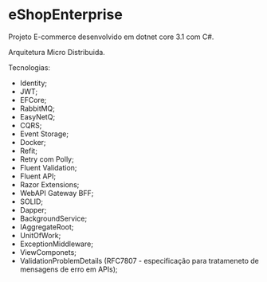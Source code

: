 # eShopEnterprise
Projeto E-commerce desenvolvido em dotnet core 3.1 com C#. 

Arquitetura Micro Distribuida.

Tecnologias:
- Identity;
- JWT;
- EFCore;
- RabbitMQ;
- EasyNetQ;
- CQRS;
- Event Storage;
- Docker;
- Refit; 
- Retry com Polly;
- Fluent Validation;
- Fluent API;
- Razor Extensions;
- WebAPI Gateway BFF;
- SOLID;
- Dapper;
- BackgroundService;
- IAggregateRoot;
- UnitOfWork;
- ExceptionMiddleware;
- ViewComponets;
- ValidationProblemDetails (RFC7807 - especificação para tratameneto de mensagens de erro em APIs);